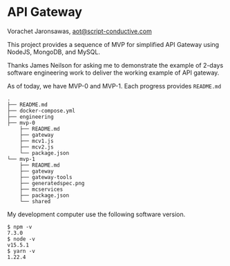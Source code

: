 # API Gateway 

Vorachet Jaronsawas, <aot@script-conductive.com>

This project provides a sequence of MVP for simplified API Gateway using NodeJS, MongoDB, and MySQL.  

Thanks James Neilson for asking me to demonstrate the example of 2-days software engineering work to deliver the working example of API gateway.

As of today, we have MVP-0 and MVP-1. Each progress provides ```README.md```

```
.
├── README.md
├── docker-compose.yml
├── engineering
├── mvp-0
    ├── README.md
    ├── gateway
    ├── mcv1.js
    ├── mcv2.js
    └── package.json
└── mvp-1
    ├── README.md
    ├── gateway
    ├── gateway-tools
    ├── generatedspec.png
    ├── mcservices
    ├── package.json
    └── shared
```

My development computer use the following software version. 
```
$ npm -v
7.3.0
$ node -v
v15.5.1
$ yarn -v
1.22.4

```